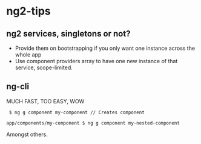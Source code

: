 # ng2-tips

## ng2 services, singletons or not?

- Provide them on bootstrapping if you only want one instance across the whole app
- Use component providers array to have one new instance of that service, scope-limited.

## ng-cli

MUCH FAST, TOO EASY, WOW

``` $ ng g component my-component // Creates component ```

``` app/components/my-component $ ng g component my-nested-component ```

Amongst others.

